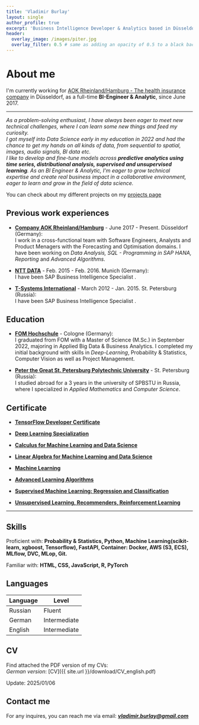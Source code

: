 ```yaml
---
title: 'Vladimir Burlay'
layout: single
author_profile: true
excerpt: 'Business Intelligence Developer & Analytics based in Düsseldorf. Looking for new career opportunities.'
header:
  overlay_image: /images/piter.jpg
  overlay_filter: 0.5 # same as adding an opacity of 0.5 to a black background
---
```


# About me

I'm currently working for [AOK Rheinland/Hamburg - The health insurance company](https://www.aok.de/pk/rh/) in Düsseldorf, as a full-time **BI-Engineer & Analytic**, since June 2017.

---

*As a problem-solving enthusiast, I have always been eager to meet new technical challenges, where I can learn some new things and feed my curiosity.  
I got myself into Data Science early in my education in 2022 and had the chance to get my hands on all kinds of data, from sequential to spatial, images, audio signals, BI data etc.  
I like to develop and fine-tune models across **predictive analytics using time series, distributional analysis, supervised and unsupervised learning**. 
As an BI Engineer & Analytic, I'm eager to grow technical expertise and create real business impact in a collaborative environment, eager to learn and grow in the field of data science.*

You can check about my different projects on my [projects page](https://vburlay.github.io/projects/)

## Previous work experiences

- **[Company AOK Rheinland/Hamburg](https://www.aok.de/pk/rh/)** - June 2017 - Present. Düsseldorf (Germany):  
  I work in a cross-functional team with Software Engineers, Analysts and Product Menagers with the Forecasting and Optimisation domains. I have been working on *Data Analysis, SQL - Programming in SAP HANA, Reporting* and *Advanced Algorithms*.

- **[NTT DATA](https://www.nttdata.com/global/en/)** - Feb. 2015 - Feb. 2016. Munich (Germany):  
  I have been SAP Business Intelligence Specialist .

- **[T-Systems International](https://www.t-systems.com/)** - March 2012 - Jan. 2015. St. Petersburg (Russia):  
  I have been SAP Business Intelligence Specialist . 

## Education

- **[FOM Hochschule](https://www.fom.de/)** - Cologne (Germany):  
  I graduated from FOM with a Master of Science (M.Sc.) in September 2022, majoring in Applied Big Data & Business Analytics. I completed my initial background with skills in *Deep-Learning*, Probability & Statistics, Computer Vision as well as Project Management.

- **[Peter the Great St. Petersburg Polytechnic University](https://english.spbstu.ru/)** - St. Petersburg (Russia):  
  I studied abroad for a 3 years in the university of SPBSTU in Russia, where I specialized in *Applied Mathematics* and *Computer Science*.

## Certificate

- **[TensorFlow Developer Certificate](https://www.credential.net/43e89713-a780-484f-957e-b9e5a7d72696#acc.zeXnIt5o)**

- **[Deep Learning Specialization](https://www.coursera.org/account/accomplishments/specialization/XE5L6AENRSP5)**
- **[Calculus for Machine Learning and Data Science](https://www.coursera.org/account/accomplishments/verify/XWNLN87B5F3E)**
- **[Linear Algebra for Machine Learning and Data Science](https://www.coursera.org/account/accomplishments/verify/AL74EV9U2ZKN)**
- **[Machine Learning](https://www.coursera.org/account/accomplishments/specialization/PDVUJAKCGYXG)**
- **[Advanced Learning Algorithms](https://www.coursera.org/account/accomplishments/verify/GMC67LJ5URNQ)**
- **[Supervised Machine Learning: Regression and Classification](https://www.coursera.org/account/accomplishments/verify/BZPLF23A484V)**
- **[Unsupervised Learning, Recommenders, Reinforcement Learning](https://www.coursera.org/account/accomplishments/verify/7VY7WBZJLVQE)**

---

## Skills

Proficient with: **Probability & Statistics, Python, Machine Learning(scikit-learn, xgboost, Tensorflow), FastAPI, Container: Docker, AWS (S3, ECS), MLflow, DVC, MLop, Git.**

Familiar with: **HTML, CSS, JavaScript, R, PyTorch**

## Languages

| Language | Level        |
|----------|--------------|
| Russian  | Fluent       |
| German   | Intermediate |
| English  | Intermediate |

## CV

Find attached the PDF version of my CVs:  
*German version*: [CV]({{ site.url }}/download/CV_english.pdf)  


Update: 2025/01/06

## Contact me

For any inquires, you can reach me via email: **_[vladimir.burlay@gmail.com](mailto:vladimir.burlay@gmail.com)_**
